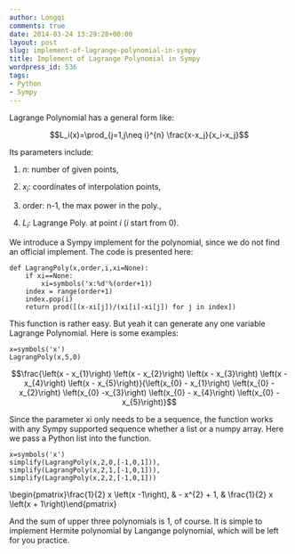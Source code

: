 ```yaml
---
author: Longqi
comments: true
date: 2014-03-24 13:29:28+00:00
layout: post
slug: implement-of-lagrange-polynomial-in-sympy
title: Implement of Lagrange Polynomial in Sympy
wordpress_id: 536
tags:
- Python
- Sympy
---
```


Lagrange Polynomial has a general form like:

$$L_i(x)=\prod_{j=1,j\neq i}^{n} \frac{x-x_j}{x_i-x_j}$$

Its parameters include:



	
  1. $n$: number of given points,

	
  2. $x_i$: coordinates of interpolation points,

	
  3. order: n-1, the max power in the poly.,

	
  4. $L_i$: Lagrange Poly. at point $i$ ($i$ start from 0).


We introduce a Sympy implement for the polynomial, since we do not find an official implement. The code is presented here:

    
    def LagrangPoly(x,order,i,xi=None):
        if xi==None:
            xi=symbols('x:%d'%(order+1))
        index = range(order+1)
        index.pop(i)
        return prod([(x-xi[j])/(xi[i]-xi[j]) for j in index])



This function is rather easy. But yeah it can generate any one variable Lagrange Polynomial. Here is some examples:


    
    x=symbols('x')
    LagrangPoly(x,5,0)



$$\frac{\left(x - x_{1}\right) \left(x - x_{2}\right) \left(x - x_{3}\right) \left(x - x_{4}\right) \left(x - x_{5}\right)}{\left(x_{0} - x_{1}\right) \left(x_{0} - x_{2}\right) \left(x_{0} -x_{3}\right) \left(x_{0} - x_{4}\right) \left(x_{0} - x_{5}\right)}$$

Since the parameter xi only needs to be a sequence, the function works with any Sympy supported sequence whether a list or a numpy array. Here we pass a Python list into the function.


    
    x=symbols('x')
    simplify(LagrangPoly(x,2,0,[-1,0,1])),
    simplify(LagrangPoly(x,2,1,[-1,0,1])),
    simplify(LagrangPoly(x,2,2,[-1,0,1]))



\begin{pmatrix}\frac{1}{2} x \left(x -1\right), & - x^{2} + 1, & \frac{1}{2} x \left(x + 1\right)\end{pmatrix}

And the sum of upper three polynomials is 1, of course. It is simple to implement Hermite polynomial by Langange polynomial, which will be left for you practice.

